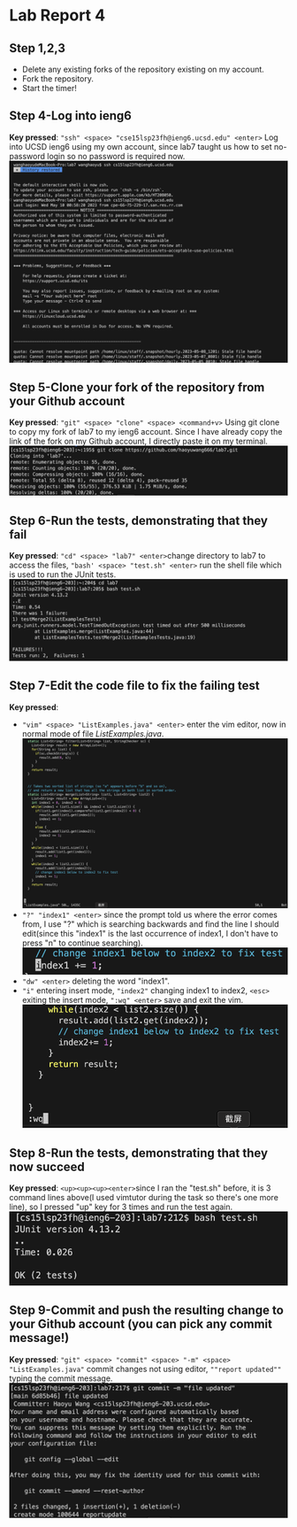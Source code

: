 # Lab Report 4 
## Step 1,2,3
* Delete any existing forks of the repository existing on my account.
* Fork the repository.
* Start the timer!

## Step 4-Log into ieng6
**Key pressed**: `"ssh" <space> "cse15lsp23fh@ieng6.ucsd.edu" <enter>` Log into UCSD ieng6 using my own account, since lab7 taught us how to set no-password login so no password is required now.
![Image](scs1.png)

## Step 5-Clone your fork of the repository from your Github account
**Key pressed**: `"git" <space> "clone" <space> <command+v>` Using git clone to copy my fork of lab7 to my ieng6 account. Since I have already copy the link of the fork on my Github account, I directly paste it on my terminal.
![Image](scs2.png)

## Step 6-Run the tests, demonstrating that they fail
**Key pressed**: `"cd" <space> "lab7" <enter>`change directory to lab7 to access the files, `"bash' <space> "test.sh" <enter>` run the shell file which is used to run the JUnit tests.
![Image](scs3.png)

## Step 7-Edit the code file to fix the failing test
**Key pressed**: 
* `"vim" <space> "ListExamples.java" <enter>` enter the vim editor, now in normal mode of file *ListExamples.java*.
![Image](scs4.png)
* `"?" "index1" <enter>` since the prompt told us where the error comes from, I use "?" which is searching backwards and find the line I should edit(since this "index1" is the last occurrence of index1, I don't have to press "n" to continue searching).
![Image](scs5.png)
* `"dw" <enter>` deleting the word "index1".
* `"i"` entering insert mode, `"index2"` changing index1 to index2, `<esc>` exiting the insert mode, `":wq" <enter>` save and exit the vim.
![Image](scs6.png)

## Step 8-Run the tests, demonstrating that they now succeed
**Key pressed**: `<up><up><up><enter>`since I ran the "test.sh" before, it is 3 command lines above(I used vimtutor during the task so there's one more line), so I pressed "up" key for 3 times and run the test again.
![Image](scs8.png)

## Step 9-Commit and push the resulting change to your Github account (you can pick any commit message!)
**Key pressed**: `"git" <space> "commit" <space> "-m" <space> "ListExamples.java"` commit changes not using editor, `""report updated""` typing the commit message.
![Image](scs9.png)


